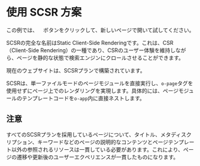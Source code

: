 <template is="exm-article">
<a href="../../publics/examples/use-scsr/page1.html" main demo preview></a>
<a href="../../publics/examples/use-scsr/page2.html"></a>
<a href="../../publics/examples/use-scsr/public.css"></a>
<a href="../../publics/examples/use-scsr/app-config.mjs"></a>
</template>

# 使用 SCSR 方案

この例では、<span style='font-family: "iconfont"'>&#xe7cb;</span> ボタンをクリックして、新しいページで開いて試してください。

SCSRの完全な名前はStatic Client-Side Renderingです。これは、CSR（Client-Side Rendering）の一種であり、CSRのユーザー体験を維持しながら、ページを静的な状態で検索エンジンにクロールさせることができます。

現在のウェブサイトは、SCSRプランで構築されています。

SCSRは、単一ファイルモードのページモジュールを直接実行し、`o-page`タグを使用せずにページ上でのレンダリングを実現します。具体的には、ページモジュールのテンプレートコードを`o-app`内に直接ネストします。

## 注意

すべてのSCSRプランを採用しているページについて、タイトル、メタディスクリプション、キーワードなどのページの説明的なコンテンツとページテンプレート以外の参照されるリソースは一貫している必要があります。これにより、ページの遷移や更新後のユーザーエクペリエンスが一貫したものになります。